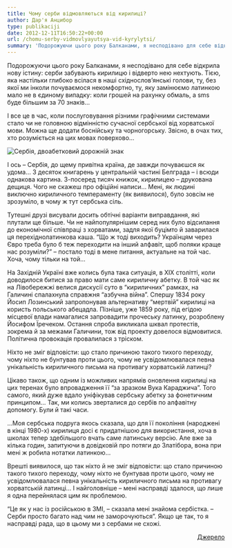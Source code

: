 ```yaml
---
title: Чому серби відмовляються від кирилиці?
author: Дар'я Анцибор
type: publikaciji
date: 2012-12-11T16:50:22+00:00
url: /chomu-serby-vidmovlyayutsya-vid-kyrylytsi/
summary: 'Подорожуючи цього року Балканами, я несподівано для себе відкрила нову істину: серби забувають кирилицю і відверто нею нехтують. З десяток книгарень у центральній частині Белграда – і всюди однакова картина. З-посеред тисяч книжок, кирилицею &#8211; друкована дещиця.'
---
```

Подорожуючи цього року Балканами, я несподівано для себе відкрила нову істину: серби забувають кирилицю і відверто нею нехтують. Тією, яка настільки глибоко всілася в наші східнослов&#8217;янські голови, ту, без якої ми інколи почуваємося некомфортно, ту, яку замінюємо латинкою мало не в єдиному випадку: коли грошей на рахунку обмаль, а sms буде більшим за 70 знаків&#8230;

І все це в час, коли послуговування різними графічними системами стало чи не головною відмінністю сучасної сербської від хорватської мови. Можна ще додати боснійську та чорногорську. Звісно, в очах тих, хто розуміється на цих мовах поверхово…

<img src="/latynka/img/articles/z2014/serbij-znak-dvoazbucnij.jpg" alt="Сербія, двоабетковий дорожній знак"/>

І ось – Сербія, до щему привітна країна, де завжди почуваєшся як удома… З десяток книгарень у центральній частині Белграда – і всюди однакова картина. З-посеред тисяч книжок, кирилицею &#8211; друкована дещиця. Чого не скажеш про офіційні написи… Мені, як людині виключно кириличного темпераменту (як виявилося), було зовсім не зрозуміло, в чому ж тут сербська сіль.

Тутешні друзі висували досить обтічні варіанти виправдання, які плутали ще більше. Чи не найпопулярнішим серед них було відсилання до економічної співпраці з хорватами, задля якої буцімто й заварилася ця перехіднолатинкова каша. &#8220;Що ж тоді виходить? Українцям через Євро треба було б теж переходити на інший алфавіт, щоб поляки краще нас розуміли?&#8221; &#8211; постало тоді в мене питання, актуальне на той час. Хоча, чому тільки на той…

На Західній Україні вже колись була така ситуація, в ХІХ столітті, коли доводилося битися за право мати саме кириличну абетку. В той час як на Лівобережжі велися дискусії суто в &#8220;кириличних&#8221; рамках, на Галичині спалахнула справжня &#8220;азбучна війна&#8221;. Спершу 1834 року Йосип Лозинський запропонував альтернативу &#8220;мертвій&#8221; кирилиці на користь польського абецадла. Пізніше, уже 1859 року, під егідою місцевої влади намагалися запровадити прочеську латинку, розроблену Йосифом Їречеком. Остання спроба викликала шквал протестів, зокрема й за межами Галичини, тож від проекту довелося відмовитися. Політична провокація провалилася з тріском.

Ніхто не зміг відповісти: що стало причиною такого тихого переходу, чому ніхто не бунтував проти цього, чому не усвідомлювалася певна унікальність кириличного письма на противагу хорватській латинці?

Цікаво також, що одним із можливих напрямів оновлення кирилиці на цих теренах було впровадження її &#8220;за зразком Вука Караджича&#8221;. Того самого, який дуже вдало уніфікував сербську абетку за фонетичним принципом… Так, ми колись зверталися до сербів по алфавітну допомогу. Були й такі часи.

…Моя сербська подруга якось сказала, що для її покоління (народжені в кінці 1980-х) кирилиця досі є придатнішою для використання, хоча в школах тепер здебільшого вчать саме латинську версію. Але вже за кілька годин, запитуючи в довідковій про потяги до Златібора, вона при мені ж робила нотатки латинкою&#8230;

Врешті виявилося, що так ніхто й не зміг відповісти: що стало причиною такого тихого переходу, чому ніхто не бунтував проти цього, чому не усвідомлювалася певна унікальність кириличного письма на противагу хорватській латинці… І найголовніше – мені насправді здалося, що лише я одна перейнялася цим як проблемою.

&#8220;Це як у нас із російською в ЗМІ, &#8211; сказала мені знайома сербістка. &#8211; Серби просто багато над чим не заморочуються&#8221;. Якщо це так, то я насправді рада, що в цьому ми з сербами не схожі.

<p style="text-align: right;">
  <a href="http://gazeta.ua/articles/istoriya-movi/_comu-serbi-vidmovlyayutsya-vid-kirilici/471926" target="_blank" rel="nofollow">Джерело</a>
</p>


